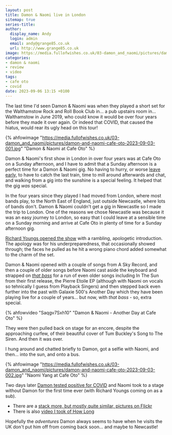 ```yaml
---
layout: post
title: Damon & Naomi live in London
sitemap: true
series-title:
author:
  display_name: Andy
  login: admin
  email: andy@grange85.co.uk
  url: http://www.grange85.co.uk
image: https://media.fullofwishes.co.uk/03-damon_and_naomi/pictures/damon-and-naomi-cafe-oto-2023-09-03-001.jpg
categories:
- damon & naomi
- review
- video
tags:
- cafe oto
- covid
date: 2023-09-06 13:15 +0100
---
```

The last time I'd seen Damon & Naomi was when they played a short set for the Walthamstow Rock and Roll Book Club in... a pub upstairs room in... Walthamstow in June 2019, who could know it would be over four years before they made it over again. Or indeed that COVID, that caused the hiatus, would rear its ugly head on this tour!

{% ahfowimage "https://media.fullofwishes.co.uk/03-damon_and_naomi/pictures/damon-and-naomi-cafe-oto-2023-09-03-001.jpg" "Damon & Naomi at Cafe Oto" %}

Damon & Naomi's first show in London in over four years was at Cafe Oto on a Sunday afternoon, and I have to admit that a Sunday afternoon is a perfect time for a Damon & Naomi gig. No having to hurry, or worse [leave early](/2009/09/05/review-damon-naomi-cafe-oto-london/), to have to catch the last train, time to mill around afterwards and chat, and walking from a gig into the sunshine is a special feeling. It helped that the gig _was_ special.

In the four years since they played I had moved from London, where most bands play, to the North East of England, just outside Newcastle, where lots of bands don't. Damon & Naomi couldn't get a gig in Newcastle so I made the trip to London. One of the reasons we chose Newcastle was because it was an easy journey to London, so easy that I could leave at a sensible time on a Sunday morning and arrive at Cafe Oto in plenty of time for a Sunday afternoon gig.

<!--more-->

[Richard Youngs opened the show](https://www.flickr.com/photos/grange85/53167530152/in/album-72177720310997512/) with a rambling, apologetic introduction. The apology was for his underpreparedness, that occasionally showed through; the faces he pulled as he hit a wrong piano chord added somewhat to the charm of the set.

Damon & Naomi opened with a couple of songs from A Sky Record, and then a couple of older songs before Naomi cast aside the keyboard and strapped on _[that bass](https://www.flickr.com/photos/grange85/53167531837/in/album-72177720310997512/)_ for a run of even older songs including In The Sun from their first release, the Pierre Etoile EP (although with Naomi on vocals so tehnically I guess from Playback Singers) and then stepped back even further into the past with Galaxie 500's Another Day which they have been playing live for a couple of years... but now, with _that bass_ - so, extra special.

{% ahfowvideo "Saqgv7Sxh10" "Damon & Naomi - Another Day at Cafe Oto" %}

They were then pulled back on stage for an encore, despite the approaching curfew, of their beautiful cover of Tum Buckley's Song to The Siren. And then it was over.

I hung around and chatted briefly to Damon, got a selfie with Naomi, and then... into the sun, and onto a bus.

{% ahfowimage "https://media.fullofwishes.co.uk/03-damon_and_naomi/pictures/damon-and-naomi-cafe-oto-2023-09-03-002.jpg" "Naomi Yang at Cafe Oto" %}

Two days later [Damon tested positive for COVID](https://www.instagram.com/p/Cw0VkkMNdHD/) and Naomi took to a stage without Damon for the first time ever (with Richard Youngs coming on as a sub).

- There are a [stack more, but mostly quite similar, pictures on Flickr](https://www.flickr.com/photos/grange85/albums/72177720310997512)
- There is also [video I took of How Long](https://youtu.be/HgjfR8zeYew?si=7NohK11RvHm8XWuQ&t=87)

Hopefully the _adventures_ Damon always seems to have when he visits the UK don't put him off from coming back soon... and maybe to Newcastle!


